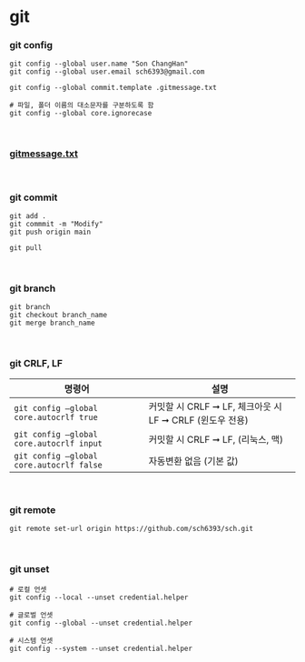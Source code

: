 git
===

### git config
```
git config --global user.name "Son ChangHan"
git config --global user.email sch6393@gmail.com

git config --global commit.template .gitmessage.txt

# 파일, 폴더 이름의 대소문자를 구분하도록 함
git config --global core.ignorecase
```

<br>

### [gitmessage.txt](./gitmessage.txt.md)

<br>

### git commit
```
git add .
git commmit -m "Modify"
git push origin main

git pull
```

<br>

### git branch
```
git branch
git checkout branch_name
git merge branch_name
```

<br>

### git CRLF, LF
|명령어|설명|
|-|-|
|`git config –global core.autocrlf true`|커밋할 시 CRLF ➞ LF, 체크아웃 시 LF ➞ CRLF (윈도우 전용)|
|`git config –global core.autocrlf input`|커밋할 시 CRLF ➞ LF, (리눅스, 맥)|
|`git config –global core.autocrlf false`|자동변환 없음 (기본 값)|

<br>

### git remote
```
git remote set-url origin https://github.com/sch6393/sch.git
```

<br>

### git unset
```
# 로컬 언셋
git config --local --unset credential.helper  

# 글로벌 언셋
git config --global --unset credential.helper 

# 시스템 언셋 
git config --system --unset credential.helper
```

<br>
